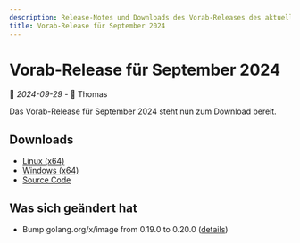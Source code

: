 ```yaml
---
description: Release-Notes und Downloads des Vorab-Releases des aktuellen Entwicklungsstands von Retro Carnage vom September 2024.
title: Vorab-Release für September 2024
---
```


# Vorab-Release für September 2024

📅 *2024-09-29* - 🧔 Thomas

Das Vorab-Release für September 2024 steht nun zum Download bereit.

## Downloads

- [Linux (x64)](https://www.retro-carnage.net/releases/Retro-Carnage-Linux.zip)
- [Windows (x64)](https://www.retro-carnage.net/releases/Retro-Carnage-Windows.zip)
- [Source Code](https://www.retro-carnage.net/releases/Retro-Carnage-Code.zip)

## Was sich geändert hat

- Bump golang.org/x/image from 0.19.0 to 0.20.0 ([details](https://github.com/Retro-Carnage-Team/retro-carnage/pull/137))
